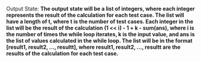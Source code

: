 Output State: **The output state will be a list of integers, where each integer represents the result of the calculation for each test case. The list will have a length of t, where t is the number of test cases. Each integer in the list will be the result of the calculation (1 << i) - 1 + k - sum(ans), where i is the number of times the while loop iterates, k is the input value, and ans is the list of values calculated in the while loop. The list will be in the format [result1, result2, ..., resultt], where result1, result2, ..., resultt are the results of the calculation for each test case.**